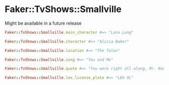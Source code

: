 # Faker::TvShows::Smallville

Might be available in a future release

```ruby
Faker::TvShows::Smallville.main_character #=> "Lana Lang"

Faker::TvShows::Smallville.character #=> "Alicia Baker"

Faker::TvShows::Smallville.location #=> "The Talon"

Faker::TvShows::Smallville.song #=> "You and Me"

Faker::TvShows::Smallville.quote #=> "You were right all along, Mr. Kent. I am the villain of the story."

Faker::TvShows::Smallville.lex_license_plate #=> "LEX XL"
```
